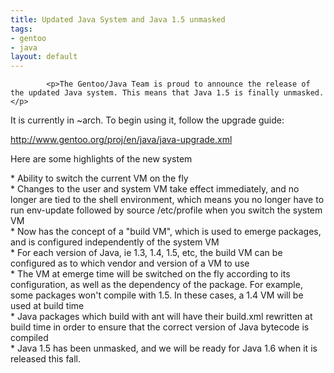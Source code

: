 ```yaml
--- 
title: Updated Java System and Java 1.5 unmasked
tags: 
- gentoo
- java
layout: default
---
```


			<p>The Gentoo/Java Team is proud to announce the release of the updated Java system. This means that Java 1.5 is finally unmasked.</p>

<p>It is currently in ~arch. To begin using it, follow the upgrade guide:</p>

<p><a href="http://www.gentoo.org/proj/en/java/java-upgrade.xml">http://www.gentoo.org/proj/en/java/java-upgrade.xml</a></p>

<p>Here are some highlights of the new system</p>

 <p>* Ability to switch the current VM on the fly<br>
 * Changes to the user and system VM take effect immediately, and no longer are tied to the shell environment, which means you no longer have to run env-update followed by source /etc/profile when you switch the system VM<br>
 * Now has the concept of a "build VM", which is used to emerge packages, and is configured independently of the system VM<br>
 * For each version of Java, ie 1.3, 1.4, 1.5, etc, the build VM can be configured as to which vendor and version of a VM to use<br>
 * The VM at emerge time will be switched on the fly according to its configuration, as well as the dependency of the package. For example, some packages won't compile with 1.5. In these cases, a 1.4 VM will be used at build time<br>
 * Java packages which build with ant will have their build.xml rewritten at build time in order to ensure that the correct version of Java bytecode is compiled<br>
 * Java 1.5 has been unmasked, and we will be ready for Java 1.6 when it is released this fall.</p>

					